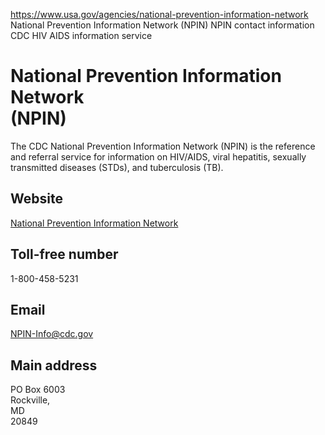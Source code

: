 

https://www.usa.gov/agencies/national-prevention-information-network
National Prevention Information Network (NPIN)
NPIN contact information
CDC HIV AIDS information service

National Prevention Information Network  
(NPIN)  
==============================================  

The CDC National Prevention Information Network (NPIN) is the reference and referral service for information on HIV/AIDS, viral hepatitis, sexually transmitted diseases (STDs), and tuberculosis (TB).

Website  
-------  

[National Prevention Information Network](https://npin.cdc.gov/)  

Toll-free number  
----------------  

1-800-458-5231  

Email  
-----  

[NPIN-Info@cdc.gov](mailto:NPIN-Info@cdc.gov)  

Main address  
------------  

PO Box 6003  
Rockville,  
MD  
20849
